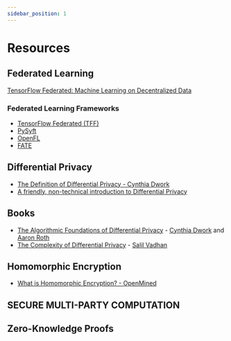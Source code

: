 ```yaml
---
sidebar_position: 1
---
```


# Resources

## Federated Learning
[TensorFlow Federated: Machine Learning on Decentralized Data](https://www.tensorflow.org/federated)

### Federated Learning Frameworks
- [TensorFlow Federated (TFF)](https://github.com/tensorflow/federated)
- [PySyft](https://github.com/OpenMined/PySyft)
- [OpenFL](https://github.com/intel/openfl)
- [FATE](https://github.com/FederatedAI/FATE)

## Differential Privacy

- [The Definition of Differential Privacy - Cynthia Dwork](https://youtu.be/lg-VhHlztqo)
- [A friendly, non-technical introduction to Differential Privacy](https://desfontain.es/privacy/friendly-intro-to-differential-privacy.html)

## Books

- [The Algorithmic Foundations of Differential Privacy](https://www.cis.upenn.edu/~aaroth/Papers/privacybook.pdf) - [Cynthia Dwork](https://www.microsoft.com/en-us/research/people/dwork/) and [Aaron Roth](https://www.cis.upenn.edu/~aaroth/)
- [The Complexity of Differential Privacy](https://privacytools.seas.harvard.edu/files/privacytools/files/complexityprivacy_1.pdf) - [Salil Vadhan](https://salil.seas.harvard.edu/)

## Homomorphic Encryption

- [What is Homomorphic Encryption? - OpenMined
](https://youtu.be/2TVqFGu1vhw)



## SECURE MULTI-PARTY COMPUTATION


## Zero-Knowledge Proofs